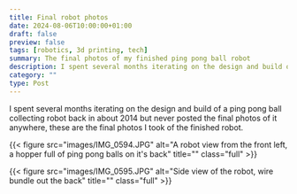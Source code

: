 ```yaml
---
title: Final robot photos
date: 2024-08-06T10:00:00+01:00
draft: false
preview: false
tags: [robotics, 3d printing, tech]
summary: The final photos of my finished ping pong ball robot
description: I spent several months iterating on the design and build of a ping pong ball collecting robot, these are the final finished photos I took of it.
category: ""
type: Post
---
```


I spent several months iterating on the design and build of a ping pong ball collecting robot back in about 2014 but never posted the final photos of it anywhere, these are the final photos I took of the finished robot.


{{< figure src="images/IMG_0594.JPG" alt="A robot view from the front left, a hopper full of ping pong balls on it's back" title="" class="full" >}}

{{< figure src="images/IMG_0595.JPG" alt="Side view of the robot, wire bundle out the back" title="" class="full" >}}
